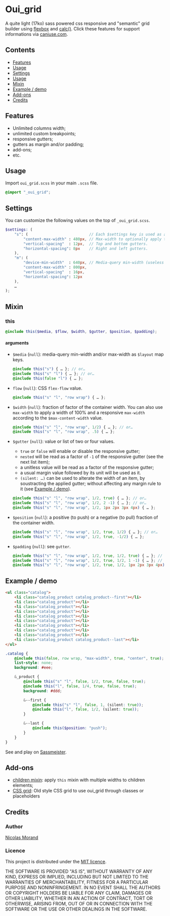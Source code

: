 # Oui_grid

A quite light (17ko) sass powered css responsive and "semantic" grid builder using [flexbox](//caniuse.com/#feat=flexbox) and [calc()](//caniuse.com/#search=calc).
Click these features for support informations via [caniuse.com](//caniuse.com/).

## Contents

* [Features](#features)
* [Usage](#usage)
* [Settings](#settings)
* [Usage](#usage)
* [Mixin](#mixin)
* [Example / demo](#example--demo)
* [Add-ons](#add-ons)
* [Credits](#credits)

## Features

* Unlimited columns width;
* unlimited custom breakpoints;
* responsive gutters;
* gutters as margin and/or padding;
* add-ons;
* etc.

## Usage

Import `oui_grid.scss` in your main `.scss` file.

```scss
@import "_oui_grid";
```

## Settings

You can customize the following values on the top of `_oui_grid.scss`.

```scss
$settings: (
    "s": (                           // Each $settings key is used as a custom breakpoint.
        "content-max-width" : 480px, // Max-width to optionally apply to containers.
        "vertical-spacing"  : 12px,  // Top and bottom gutters.
        "horizontal-spacing": 8px    // Right and left gutters.
    ),
    "m": (
        "device-min-width"  : 640px, // Media-query min-width (useless for the first breakpoint).
        "content-max-width" : 800px,
        "vertical-spacing"  : 16px,
        "horizontal-spacing": 12px
    ),
    …
);
```

## Mixin

### this

```scss
@include this($media, $flow, $width, $gutter, $position, $padding);
```

#### arguments

- `$media` (`null`): media-query min-width and/or max-width as `$layout` map keys.

  ```scss
  @include this("s") { … }; // or…
  @include this("s" "l") { … }; // or…
  @include this(false "l") { … };
  ```

- `flow` (`null`): CSS `flex-flow` value.

  ```scss
  @include this("s" "l", "row wrap") { … };
  ```

- `$width` (`null`): fraction of factor of the container width.
You can also use `max-width` to apply a width of 100% and a responsive `max-width` according to the `$max-content-width` value.
  ```scss
  @include this("s" "l", "row wrap", 1/2) { … }; // or…
  @include this("s" "l", "row wrap", .5) { … };
  ```

- `$gutter` (`null`): value or list of two or four values.
  - `true` or `false` will enable or disable the responsive gutter;
  - `nested` will be read as a factor of `-1` of the responsive gutter (see the next list item);
  - a unitless value will be read as a factor of the responsive gutter;
  - a usual margin value followed by its unit will be used as it.
  - `(silent: …)` can be used to alterate the width of an item, by soustracting the applied gutter; without affecting any margin rule to it (see [Example / demo](#example--demo)).

  ```scss
  @include this("s" "l", "row wrap", 1/2, true) { … }; // or…
  @include this("s" "l", "row wrap", 1/2, 2 -1) { … }; // or…
  @include this("s" "l", "row wrap", 1/2, 1px 2px 3px 4px) { … };
  ```

- `$position` (`null`): a positive (to push) or a negative (to pull) fraction of the container width.

  ```scss
  @include this("s" "l", "row wrap", 1/2, true, 1/2) { … }; // or…
  @include this("s" "l", "row wrap", 1/2, true, -1/2) { … };
  ```

- `$padding` (`null`): see `gutter`.

  ```scss
  @include this("s" "l", "row wrap", 1/2, true, 1/2, true) { … }; // or…
  @include this("s" "l", "row wrap", 1/2, true, 1/2, 1 -1) { … }; // or…
  @include this("s" "l", "row wrap", 1/2, true, 1/2, 1px 2px 3px 4px) { … };
  ```

## Example / demo

```html
<ul class="catalog">
    <li class="catalog_product catalog_product--first"></li>
    <li class="catalog_product"></li>
    <li class="catalog_product"></li>
    <li class="catalog_product"></li>
    <li class="catalog_product"></li>
    <li class="catalog_product"></li>
    <li class="catalog_product"></li>
    <li class="catalog_product"></li>
    <li class="catalog_product"></li>
    <li class="catalog_product catalog_product--last"></li>
</ul>
```

```scss
.catalog {
    @include this(false, row wrap, "max-width", true, "center", true);
    list-style: none;
    background: #eee;

    &_product {
        @include this("s" "l", false, 1/2, true, false, true);
        @include this("l", false, 1/4, true, false, true);
        background: #ddd;

        &--first {
            @include this("s" "l", false, 1, (silent: true));
            @include this("l", false, 1/2, (silent: true));
        }

        &--last {
            @include this($position: "push");
        }
    }
}
```

See and play on [Sassmeister](http://www.sassmeister.com/gist/0a4b4870f20b95404d8d463fa7500693).

## Add-ons

* [children mixin](//github.com/NicolasGraph/oui_grid/tree/dev/addons/children): apply `this` mixin with multiple widths to children elements;
* [CSS grid](//github.com/NicolasGraph/oui_grid/tree/dev/addons/css): Old style CSS grid to use oui_grid through classes or placeholders

## Credits

### Author

[Nicolas Morand](//twitter.com/NicolasGraph)

### Licence

This project is distributed under the [MIT licence](//opensource.org/licenses/MIT).

THE SOFTWARE IS PROVIDED "AS IS", WITHOUT WARRANTY OF ANY KIND, EXPRESS OR IMPLIED, INCLUDING BUT NOT LIMITED TO THE WARRANTIES OF MERCHANTABILITY, FITNESS FOR A PARTICULAR PURPOSE AND NONINFRINGEMENT. IN NO EVENT SHALL THE AUTHORS OR COPYRIGHT HOLDERS BE LIABLE FOR ANY CLAIM, DAMAGES OR OTHER LIABILITY, WHETHER IN AN ACTION OF CONTRACT, TORT OR OTHERWISE, ARISING FROM, OUT OF OR IN CONNECTION WITH THE SOFTWARE OR THE USE OR OTHER DEALINGS IN THE SOFTWARE.

